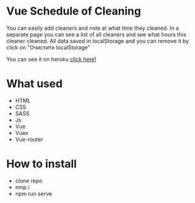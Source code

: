 # Vue Schedule of Cleaning

 You can easily add cleaners and note at what time they cleaned. In a separate page you can see a list of all cleaners and see what hours this cleaner cleaned. All data saved in localStorage and you can remove it by click on "Очистити localStorage"

 You can see it on heroku [click here!](https://glacial-ridge-36803.herokuapp.com/)

# What used
  - HTML
  - CSS
  - SASS
  - Js
  - Vue
  - Vuex
  - Vue-router

# How to install
  - clone repo
  - nmp i
  - npm run serve
